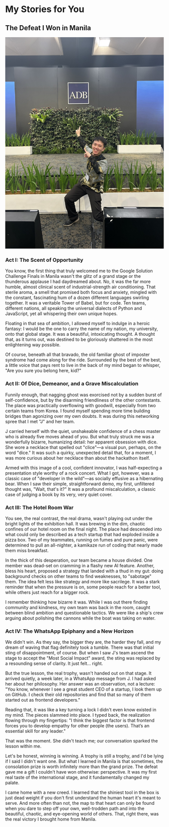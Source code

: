# My Stories for You

## The Defeat I Won in Manila

![the defeat I won](https://raw.githubusercontent.com/RunningPie/II2100_All-About-Me/refs/heads/main/all-about-me/docs/img/1750955801469.jpg)

### Act I: The Scent of Opportunity
You know, the first thing that truly welcomed me to the Google Solution Challenge Finals in Manila wasn't the glitz of a grand stage or the thunderous applause I had daydreamed about. No, it was the far more humble, almost clinical scent of industrial-strength air conditioning. That sterile aroma, a smell that promised both focus and anxiety, mingled with the constant, fascinating hum of a dozen different languages swirling together. It was a veritable Tower of Babel, but for code. Ten teams, different nations, all speaking the universal dialects of Python and JavaScript, yet all whispering their own unique hopes.

Floating in that sea of ambition, I allowed myself to indulge in a heroic fantasy: I would be the one to carry the name of my nation, my university, onto that global stage. It was a beautiful, intoxicating thought. A thought that, as it turns out, was destined to be gloriously shattered in the most enlightening way possible.

Of course, beneath all that bravado, the old familiar ghost of imposter syndrome had come along for the ride. Surrounded by the best of the best, a little voice that pays rent to live in the back of my mind began to whisper, "Are you sure you belong here, kid?"

### Act II: Of Dice, Demeanor, and a Grave Miscalculation
Funnily enough, that nagging ghost was exorcised not by a sudden burst of self-confidence, but by the disarming friendliness of the other contestants. The place was practically overflowing with goodwill, especially from two certain teams from Korea. I found myself spending more time building bridges than agonizing over my own doubts. It was during this networking spree that I met "J" and her team.

J carried herself with the quiet, unshakeable confidence of a chess master who is already five moves ahead of you. But what truly struck me was a wonderfully bizarre, humanizing detail: her apparent obsession with dice. She wore a necklace that spelled out "clice"—a visual pun, perhaps, on the word "dice." It was such a quirky, unexpected detail that, for a moment, I was more curious about her necklace than about the hackathon itself.

Armed with this image of a cool, confident innovator, I was half-expecting a presentation style worthy of a rock concert. What I got, however, was a classic case of "developer in the wild"—as socially effusive as a hibernating bear. When I saw their simple, straightforward demo, my first, unfiltered thought was, "Wait, that's it?" It was a profound miscalculation, a classic case of judging a book by its very, very quiet cover.

### Act III: The Hotel Room War
You see, the real contrast, the real drama, wasn't playing out under the bright lights of the exhibition hall. It was brewing in the dim, chaotic confines of our hotel room on the final night. The place had descended into what could only be described as a tech startup that had exploded inside a pizza box. Two of my teammates, running on fumes and pure panic, were determined to pull an all-nighter, a kamikaze run of coding that nearly made them miss breakfast.

In the thick of this desperation, our team became a house divided. One member was dead-set on cramming in a flashy new AI feature. Another, bless his heart, proposed a strategy that landed with a thud in my gut: doing background checks on other teams to find weaknesses, to "sabotage" them. The idea felt less like strategy and more like sacrilege. It was a stark reminder that when the pressure is on, some people reach for a better tool, while others just reach for a bigger rock.

I remember thinking how bizarre it was. While I was out there finding community and kindness, my own team was back in the room, caught between blind ambition and questionable tactics. We were like a ship's crew arguing about polishing the cannons while the boat was taking on water.

### Act IV: The WhatsApp Epiphany and a New Horizon
We didn't win. As they say, the bigger they are, the harder they fall, and my dream of waving that flag definitely took a tumble. There was that initial sting of disappointment, of course. But when I saw J's team ascend the stage to accept the "Most Social Impact" award, the sting was replaced by a resounding sense of clarity. It just felt… right.

But the true lesson, the real trophy, wasn't handed out on that stage. It arrived quietly, a week later, in a WhatsApp message from J. I had asked her about her philosophy. Her answer was an observation, not a lecture: "You know, whenever I see a great student CEO of a startup, I look them up on GitHub. I check their old repositories and find that so many of them started out as frontend developers."

Reading that, it was like a key turning a lock I didn't even know existed in my mind. The pieces slammed into place. I typed back, the realization flowing through my fingertips: "I think the biggest factor is that frontend forces you to develop empathy for other people (the users). That’s an essential skill for any leader."

That was the moment. She didn't teach me; our conversation sparked the lesson within me.

Let's be honest, winning is winning. A trophy is still a trophy, and I'd be lying if I said I didn't want one. But what I learned in Manila is that sometimes, the consolation prize is worth infinitely more than the grand prize. The defeat gave me a gift I couldn't have won otherwise: perspective. It was my first real taste of the international stage, and it fundamentally changed my palate.

I came home with a new creed. I learned that the shiniest tool in the box is just dead weight if you don't first understand the human heart it's meant to serve. And more often than not, the map to that heart can only be found when you dare to step off your own, well-trodden path and into the beautiful, chaotic, and eye-opening world of others. That, right there, was the real victory I brought home from Manila.